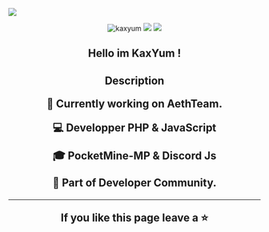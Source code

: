<p align="center">
 
</p align="center">
<img src="https://www.favorisxp.com/fonds-decran/paysages/paysage-fond-ecran-montagne-soleil-violet-wallpaper-favorisxp.jpg" />

<p align="center">
 
 <img src="https://komarev.com/ghpvc/?username=skilozz&label=Profile%20views&color=00C301&style=flat" alt="kaxyum" />
 <img src="https://badges.pufler.dev/repos/kaxyum"/>
 <img src="https://badges.pufler.dev/commits/monthly/kaxyum" />

 <h2 align="center">Hello im KaxYum !</p>

<h2 align="center">Description</p>

</p>

:telescope: Currently working on AethTeam.</p>
:computer: Developper PHP & JavaScript</p>
:mortar_board: PocketMine-MP & Discord Js</p>
:gem: Part of Developer Community.</p>
<hr>
<p align="center">If you like this page leave a ⭐</p> <!---
kaxyum/kaxyum is a ✨ special ✨ repository because its `README.md` (this file) appears on your GitHub profile.
You can click the Preview link to take a look at your changes.
--->
